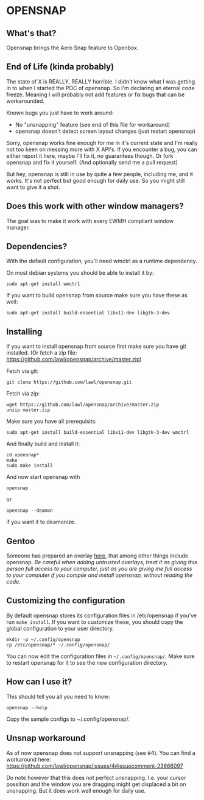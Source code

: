 OPENSNAP
==========

What's that?
------------
Opensnap brings the Aero Snap feature to Openbox.

End of Life (kinda probably)
------------
The state of X is REALLY, REALLY horrible. I didn't know what I was getting in to when I started the POC of opensnap. So I'm declaring an eternal code freeze. Meaning I will probably not add features or fix bugs that can be workarounded.

Known bugs you just have to work around:

* No "unsnapping" feature (see end of this file for workaround)
* opensnap doesn't detect screen layout changes (just restart opensnap)

Sorry, opensnap works fine enough for me in it's current state and I'm really not too keen on messing more with X API's.
If you encounter a bug, you can either report it here, maybe I'll fix it, no guarantees though.
Or fork opensnap and fix it yourself. (And optionally send me a pull request)

But hey, opensnap is still in use by quite a few people, including me, and it works. It's not perfect but good enough for daily use. So you might still want to give it a shot.

Does this work with other window managers?
------------------------------------------
The goal was to make it work with every EWMH compliant window manager.


Dependencies?
-------------
With the default configuration, you'll need wmctrl as a runtime dependency.

On most debian systems you should be able to install it by:

    sudo apt-get install wmctrl

If you want to build opensnap from source make sure you have these as well:

    sudo apt-get install build-essential libx11-dev libgtk-3-dev

Installing
----------
If you want to install opensnap from source first make sure you have git installed. (Or fetch a zip file: https://github.com/lawl/opensnap/archive/master.zip)

Fetch via git:

    git clone https://github.com/lawl/opensnap.git

Fetch via zip:

    wget https://github.com/lawl/opensnap/archive/master.zip
    unzip master.zip

Make sure you have all prerequisits:

    sudo apt-get install build-essential libx11-dev libgtk-3-dev wmctrl

And finally build and install it:

    cd opensnap*
    make
    sudo make install

And now start opensnap with

    opensnap

or

    opensnap --deamon

if you want it to deamonize.

Gentoo
-------
Someone has prepared an overlay [here](https://github.com/mundis/overlay), that among other things include opensnap. *Be careful when adding untrusted overlays, treat it as giving this person full access to your computer, just as you are giving me full access to your computer if you compile and install opensnap, without reading the code.*
    
Customizing the configuration
-----------------------------
By default opensnap stores its configuration files in /etc/opensnap if you've run `make install`.
If you want to customize these, you should copy the global configuration to your user directory.

    mkdir -p ~/.config/opensnap
    cp /etc/opensnap/* ~/.config/opensnap/

You can now edit the configuration files in `~/.config/opensnap/`. Make sure to restart opensnap for it to see the new configuration directory.

How can I use it?
-----------------
This should tell you all you need to know:

    opensnap --help

Copy the sample configs to ~/.config/opensnap/.


Unsnap workaround
-----------------

As of now opensnap does not support unsnapping (see #4).
You can find a workaround here: https://github.com/lawl/opensnap/issues/4#issuecomment-23666097

Do note however that this does not perfect unsnapping. I.e. your cursor possition and the window you are dragging might get displaced a bit on unsnapping. But it does work well enough for daily use.
